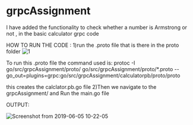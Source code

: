 # grpcAssignment
I have added the functionality to check whether a number is Armstrong or not , in the basic calculator grpc code

HOW TO RUN THE CODE :
1)run the .proto file that is there in the proto folder
![1](https://user-images.githubusercontent.com/40175918/58931445-577d4500-877d-11e9-9607-83343badca0a.png)

To run this .proto file the command used is:
protoc -I go/src/grpcAssignment/proto/ go/src/grpcAssignment/proto/*.proto -- go_out=plugins=grpc:go/src/grpcAssignment/calculatorpb/proto/proto

this creates the calclator.pb.go file 
2)Then we navigate to the grpcAssignment/ and Run the main.go file 


OUTPUT:

![Screenshot from 2019-06-05 10-22-05](https://user-images.githubusercontent.com/40175918/58931878-079f7d80-877f-11e9-9dbd-d4a24cd36475.png)


